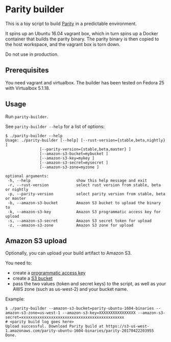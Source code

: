 Parity builder
==============

This is a toy script to build [Parity](https://github.com/paritytech/parity)
in a predictable environment.

It spins up an Ubuntu 16.04 vagrant box, which in turn spins up a Docker
container that builds the parity binary. The parity binary is then copied
to the host workspace, and the vagrant box is torn down.

Do not use in production.

Prerequisites
-------------

You need vagrant and virtualbox. The builder has been tested on Fedora 25 with
Virtualbox 5.1.18.

Usage
-----

Run `parity-builder`.

See `parity-builder --help` for a list of options:

```
$ ./parity-builder --help
Usage: ./parity-builder [--help] [--rust-version={stable,beta,nightly} ]
               [--parity-version={stable,beta,master} ]
               [--amazon-s3-bucket=mybucket ]
               [--amazon-s3-key=mykey ]
               [--amazon-s3-secret=mysecret ]
               [--amazon-s3-zone=myzone ]

optional arguments:
 -h, --help                    show this help message and exit
 -r, --rust-version            select rust version from stable, beta or nightly
 -p, --parity-version          select parity version from stable, beta or master
 -b, --amazon-s3-bucket        Amazon S3 bucket to upload the binary to
 -k, --amazon-s3-key           Amazon S3 programmatic access key for upload
 -s, --amazon-s3-secret        Amazon S3 secret token for upload
 -z, --amazon-s3-zone          Amazon S3 zone for upload
```

Amazon S3 upload
----------------

Optionally, you can upload your build artifact to Amazon S3.

You need to:
* create a [programmatic access key](http://docs.aws.amazon.com/general/latest/gr/managing-aws-access-keys.html)
* create a [S3 bucket](http://docs.aws.amazon.com/AmazonS3/latest/UG/CreatingaBucket.html)
* pass the two values (token and secret keys) to the script, as well as
your AWS zone (such as us-west-2) and your bucket name.

Example:

```
$ ./parity-builder --amazon-s3-bucket=parity-ubuntu-1604-binaries --amazon-s3-zone=us-west-1 --amazon-s3-key=XXXXXXXXXXXXXXXX --amazon-s3-secret=xxxxxxxxxxxxxxxxxxxxxxxxxxxxxxxxxxxxxxxxxxxxx
# <parity build log goes here>
Upload successful. Download Parity build at https://s3-us-west-1.amazonaws.com/parity-ubuntu-1604-binaries/parity-20170422203955
Done.

```
